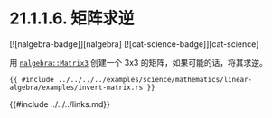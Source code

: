 # 21.1.1.6. 矩阵求逆

[![nalgebra-badge]][nalgebra] [![cat-science-badge]][cat-science]

用 [`nalgebra::Matrix3`] 创建一个 3x3 的矩阵，如果可能的话，将其求逆。

```rust,edition2018
{{ #include ../../../../examples/science/mathematics/linear-algebra/examples/invert-matrix.rs }}
```

[`nalgebra::Matrix3`]: https://docs.rs/nalgebra/*/nalgebra/base/type.Matrix3.html

{{#include ../../../links.md}}
